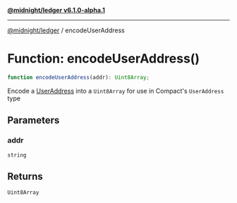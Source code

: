 [**@midnight/ledger v6.1.0-alpha.1**](../README.md)

***

[@midnight/ledger](../globals.md) / encodeUserAddress

# Function: encodeUserAddress()

```ts
function encodeUserAddress(addr): Uint8Array;
```

Encode a [UserAddress](../type-aliases/UserAddress.md) into a `Uint8Array` for use in Compact's
`UserAddress` type

## Parameters

### addr

`string`

## Returns

`Uint8Array`

